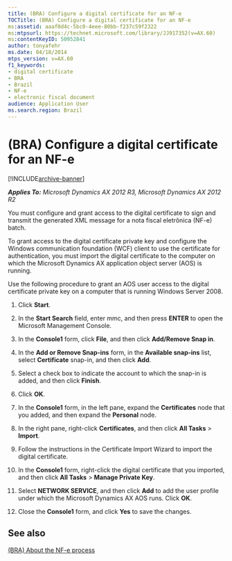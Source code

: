 ```yaml
---
title: (BRA) Configure a digital certificate for an NF-e
TOCTitle: (BRA) Configure a digital certificate for an NF-e
ms:assetid: aaaf0d4c-5bc0-4eee-80bb-f237c59f2322
ms:mtpsurl: https://technet.microsoft.com/library/JJ917352(v=AX.60)
ms:contentKeyID: 50952841
author: tonyafehr
ms.date: 04/18/2014
mtps_version: v=AX.60
f1_keywords:
- digital certificate
- BRA
- Brazil
- NF-e
- electronic fiscal document
audience: Application User
ms.search.region: Brazil
---
```


# (BRA) Configure a digital certificate for an NF-e 


[!INCLUDE[archive-banner](includes/archive-banner.md)]


_**Applies To:** Microsoft Dynamics AX 2012 R3, Microsoft Dynamics AX 2012 R2_

You must configure and grant access to the digital certificate to sign and transmit the generated XML message for a nota fiscal eletrônica (NF-e) batch.

To grant access to the digital certificate private key and configure the Windows communication foundation (WCF) client to use the certificate for authentication, you must import the digital certificate to the computer on which the Microsoft Dynamics AX application object server (AOS) is running.

Use the following procedure to grant an AOS user access to the digital certificate private key on a computer that is running Windows Server 2008.

1.  Click **Start**.

2.  In the **Start Search** field, enter mmc, and then press **ENTER** to open the Microsoft Management Console.

3.  In the **Console1** form, click **File**, and then click **Add/Remove Snap in**.

4.  In the **Add or Remove Snap-ins** form, in the **Available snap-ins** list, select **Certificate** snap-in, and then click **Add**.

5.  Select a check box to indicate the account to which the snap-in is added, and then click **Finish**.

6.  Click **OK**.

7.  In the **Console1** form, in the left pane, expand the **Certificates** node that you added, and then expand the **Personal** node.

8.  In the right pane, right-click **Certificates**, and then click **All Tasks** \> **Import**.

9.  Follow the instructions in the Certificate Import Wizard to import the digital certificate.

10. In the **Console1** form, right-click the digital certificate that you imported, and then click **All Tasks** \> **Manage Private Key**.

11. Select **NETWORK SERVICE**, and then click **Add** to add the user profile under which the Microsoft Dynamics AX AOS runs. Click **OK**.

12. Close the **Console1** form, and click **Yes** to save the changes.

## See also

[(BRA) About the NF-e process](bra-about-the-nf-e-process.md)

  


